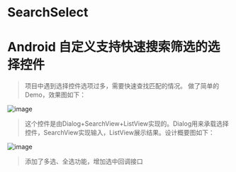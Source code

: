 # SearchSelect
# Android 自定义支持快速搜索筛选的选择控件
> 项目中遇到选择控件选项过多，需要快速查找匹配的情况。
> 做了简单的Demo，效果图如下：


![image](http://note.youdao.com/yws/public/resource/d71ebd842aa21ca05114db415b07c6ee/xmlnote/B301DB6395F04C3295FC79D508DD072B/119)


> 这个控件是由Dialog+SearchView+ListView实现的。Dialog用来承载选择控件，SearchView实现输入，ListView展示结果。设计概要图如下：

![image](http://note.youdao.com/yws/public/resource/d71ebd842aa21ca05114db415b07c6ee/xmlnote/33FF718216F44AEABCCF9C3F9BFF8276/26)

> 添加了多选、全选功能，增加选中回调接口